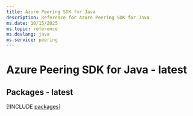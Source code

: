 ```yaml
---
title: Azure Peering SDK for Java
description: Reference for Azure Peering SDK for Java
ms.date: 10/15/2025
ms.topic: reference
ms.devlang: java
ms.service: peering
---
```

# Azure Peering SDK for Java - latest
## Packages - latest
[!INCLUDE [packages](peering-index.md)]